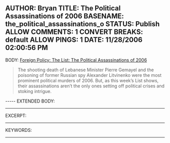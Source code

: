 AUTHOR: Bryan
TITLE: The Political Assassinations of 2006
BASENAME: the_political_assassinations_o
STATUS: Publish
ALLOW COMMENTS: 1
CONVERT BREAKS: __default__
ALLOW PINGS: 1
DATE: 11/28/2006 02:00:56 PM
-----
BODY:
<a title="Foreign Policy: The List: The Political Assassinations of 2006" href="http://www.foreignpolicy.com/story/cms.php?story_id=3641">Foreign Policy: The List: The Political Assassinations of 2006</a>

<blockquote>The shooting death of Lebanese Minister Pierre Gemayel and the poisoning of former Russian spy Alexander Litvinenko were the most prominent political murders of 2006. But, as this week’s List shows, their assassinations aren’t the only ones setting off political crises and stoking intrigue.</blockquote>
-----
EXTENDED BODY:

-----
EXCERPT:

-----
KEYWORDS:

-----


